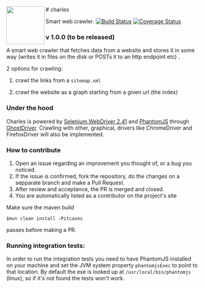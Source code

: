 <img src="http://www.amihaiemil.com/images/roundcharleslogo.PNG" align="left" height="100" width="100"/>
# charles

Smart web crawler.
[![Build Status](https://travis-ci.org/amihaiemil/charles.svg?branch=master)](https://travis-ci.org/amihaiemil/charles)
[![Coverage Status](https://coveralls.io/repos/github/amihaiemil/charles/badge.svg?branch=master)](https://coveralls.io/github/amihaiemil/charles?branch=master)
### v 1.0.0 (to be released)

A smart web crawler that fetches data from a website and stores it in some way (writes it in files on the disk or POSTs it to an http endpoint etc) . 

2 options for crawling: 

1) crawl the links from a ``sitemap.xml``

2) crawl the website as a graph starting from a given url (the index)

### Under the hood

Charles is powered by [Selenium WebDriver 2.41](http://www.seleniumhq.org/projects/webdriver/) and [PhantomJS](http://phantomjs.org/) through [GhostDriver](https://github.com/detro/ghostdriver). Crawling with other, graphical, drivers like ChromeDriver and FirefoxDriver will also be implemented.

### How to contribute

1. Open an issue regarding an improvement you thought of, or a bug you noticed.
2. If the issue is confirmed, fork the repository, do the changes on a sepparate branch and make a Pull Request.
3. After review and acceptance, the PR is merged and closed.
4. You are automatically listed as a contributor on the project's site

Make sure the maven build

``$mvn clean install -Pitcases``

passes before making a PR. 

### Running integration tests: 

In order to run the integration tests you need to have PhantomJS installed on your machine and set the JVM system property ``phantomjsExec`` to point to that location. By default the exe is looked up at ``/usr/local/bin/phantomjs`` (linux), so if it's not found the tests won't work.
